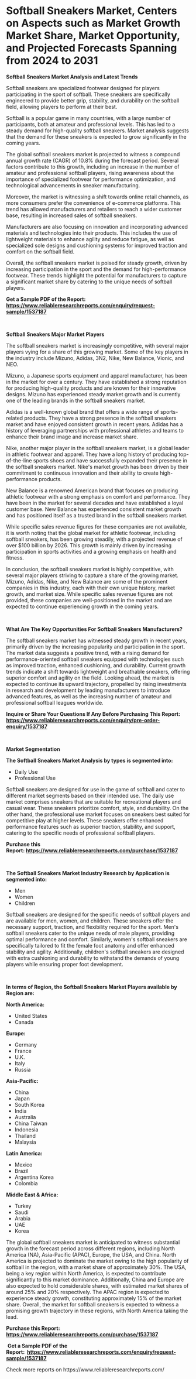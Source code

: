 <p><h1>Softball Sneakers Market, Centers on Aspects such as Market Growth Market Share, Market Opportunity, and Projected Forecasts Spanning from 2024 to 2031</h1></p><p><strong>Softball Sneakers Market Analysis and Latest Trends</strong></p>
<p><p>Softball sneakers are specialized footwear designed for players participating in the sport of softball. These sneakers are specifically engineered to provide better grip, stability, and durability on the softball field, allowing players to perform at their best.</p><p>Softball is a popular game in many countries, with a large number of participants, both at amateur and professional levels. This has led to a steady demand for high-quality softball sneakers. Market analysis suggests that the demand for these sneakers is expected to grow significantly in the coming years.</p><p>The global softball sneakers market is projected to witness a compound annual growth rate (CAGR) of 10.8% during the forecast period. Several factors contribute to this growth, including an increase in the number of amateur and professional softball players, rising awareness about the importance of specialized footwear for performance optimization, and technological advancements in sneaker manufacturing.</p><p>Moreover, the market is witnessing a shift towards online retail channels, as more consumers prefer the convenience of e-commerce platforms. This trend has allowed manufacturers and retailers to reach a wider customer base, resulting in increased sales of softball sneakers.</p><p>Manufacturers are also focusing on innovation and incorporating advanced materials and technologies into their products. This includes the use of lightweight materials to enhance agility and reduce fatigue, as well as specialized sole designs and cushioning systems for improved traction and comfort on the softball field.</p><p>Overall, the softball sneakers market is poised for steady growth, driven by increasing participation in the sport and the demand for high-performance footwear. These trends highlight the potential for manufacturers to capture a significant market share by catering to the unique needs of softball players.</p></p>
<p><strong>Get a Sample PDF of the Report:&nbsp; <a href="https://www.reliableresearchreports.com/enquiry/request-sample/1537187">https://www.reliableresearchreports.com/enquiry/request-sample/1537187</a></strong></p>
<p>&nbsp;</p>
<p><strong>Softball Sneakers Major Market Players</strong></p>
<p><p>The softball sneakers market is increasingly competitive, with several major players vying for a share of this growing market. Some of the key players in the industry include Mizuno, Adidas, 3N2, Nike, New Balance, Vionic, and NEO.</p><p>Mizuno, a Japanese sports equipment and apparel manufacturer, has been in the market for over a century. They have established a strong reputation for producing high-quality products and are known for their innovative designs. Mizuno has experienced steady market growth and is currently one of the leading brands in the softball sneakers market.</p><p>Adidas is a well-known global brand that offers a wide range of sports-related products. They have a strong presence in the softball sneakers market and have enjoyed consistent growth in recent years. Adidas has a history of leveraging partnerships with professional athletes and teams to enhance their brand image and increase market share.</p><p>Nike, another major player in the softball sneakers market, is a global leader in athletic footwear and apparel. They have a long history of producing top-of-the-line sports shoes and have successfully expanded their presence in the softball sneakers market. Nike's market growth has been driven by their commitment to continuous innovation and their ability to create high-performance products.</p><p>New Balance is a renowned American brand that focuses on producing athletic footwear with a strong emphasis on comfort and performance. They have been in the market for several decades and have established a loyal customer base. New Balance has experienced consistent market growth and has positioned itself as a trusted brand in the softball sneakers market.</p><p>While specific sales revenue figures for these companies are not available, it is worth noting that the global market for athletic footwear, including softball sneakers, has been growing steadily, with a projected revenue of over $100 billion by 2026. This growth is mainly driven by increasing participation in sports activities and a growing emphasis on health and fitness.</p><p>In conclusion, the softball sneakers market is highly competitive, with several major players striving to capture a share of the growing market. Mizuno, Adidas, Nike, and New Balance are some of the prominent companies in this industry, each with their own unique history, market growth, and market size. While specific sales revenue figures are not provided, these companies are well-positioned in the market and are expected to continue experiencing growth in the coming years.</p></p>
<p>&nbsp;</p>
<p><strong>What Are The Key Opportunities For Softball Sneakers Manufacturers?</strong></p>
<p><p>The softball sneakers market has witnessed steady growth in recent years, primarily driven by the increasing popularity and participation in the sport. The market data suggests a positive trend, with a rising demand for performance-oriented softball sneakers equipped with technologies such as improved traction, enhanced cushioning, and durability. Current growth trends indicate a shift towards lightweight and breathable sneakers, offering superior comfort and agility on the field. Looking ahead, the market is expected to continue its upward trajectory, propelled by rising investments in research and development by leading manufacturers to introduce advanced features, as well as the increasing number of amateur and professional softball leagues worldwide.</p></p>
<p><strong>Inquire or Share Your Questions If Any Before Purchasing This Report: <a href="https://www.reliableresearchreports.com/enquiry/pre-order-enquiry/1537187">https://www.reliableresearchreports.com/enquiry/pre-order-enquiry/1537187</a></strong></p>
<p>&nbsp;</p>
<p><strong>Market Segmentation</strong></p>
<p><strong>The Softball Sneakers Market Analysis by types is segmented into:</strong></p>
<p><ul><li>Daily Use</li><li>Professional Use</li></ul></p>
<p><p>Softball sneakers are designed for use in the game of softball and cater to different market segments based on their intended use. The daily use market comprises sneakers that are suitable for recreational players and casual wear. These sneakers prioritize comfort, style, and durability. On the other hand, the professional use market focuses on sneakers best suited for competitive play at higher levels. These sneakers offer enhanced performance features such as superior traction, stability, and support, catering to the specific needs of professional softball players.</p></p>
<p><strong>Purchase this Report:&nbsp;<a href="https://www.reliableresearchreports.com/purchase/1537187">https://www.reliableresearchreports.com/purchase/1537187</a></strong></p>
<p>&nbsp;</p>
<p><strong>The Softball Sneakers Market Industry Research by Application is segmented into:</strong></p>
<p><ul><li>Men</li><li>Women</li><li>Children</li></ul></p>
<p><p>Softball sneakers are designed for the specific needs of softball players and are available for men, women, and children. These sneakers offer the necessary support, traction, and flexibility required for the sport. Men's softball sneakers cater to the unique needs of male players, providing optimal performance and comfort. Similarly, women's softball sneakers are specifically tailored to fit the female foot anatomy and offer enhanced stability and agility. Additionally, children's softball sneakers are designed with extra cushioning and durability to withstand the demands of young players while ensuring proper foot development.</p></p>
<p>&nbsp;</p>
<p><strong>In terms of Region, the Softball Sneakers Market Players available by Region are:</strong></p>
<p>
    <p> <strong> North America: </strong>
        <ul>
            <li>United States</li>
            <li>Canada</li>
        </ul>
        </p> 
    <p> <strong> Europe: </strong>
        <ul>
            <li>Germany</li>
            <li>France</li>
            <li>U.K.</li>
            <li>Italy</li>
            <li>Russia</li>
        </ul>
        </p> 
    <p> <strong> Asia-Pacific: </strong>
        <ul>
            <li>China</li>
            <li>Japan</li>
            <li>South Korea</li>
            <li>India</li>
            <li>Australia</li>
            <li>China Taiwan</li>
            <li>Indonesia</li>
            <li>Thailand</li>
            <li>Malaysia</li>
        </ul>
        </p> 
    <p> <strong> Latin America: </strong>
        <ul>
            <li>Mexico</li>
            <li>Brazil</li>
            <li>Argentina Korea</li>
            <li>Colombia</li>
        </ul>
        </p> 
    <p> <strong> Middle East & Africa: </strong>
        <ul>
            <li>Turkey</li>
            <li>Saudi</li>
            <li>Arabia</li>
            <li>UAE</li>
            <li>Korea</li>
        </ul>
    </p>
    </p>
<p><p>The global softball sneakers market is anticipated to witness substantial growth in the forecast period across different regions, including North America (NA), Asia-Pacific (APAC), Europe, the USA, and China. North America is projected to dominate the market owing to the high popularity of softball in the region, with a market share of approximately 30%. The USA, being a key region within North America, is expected to contribute significantly to this market dominance. Additionally, China and Europe are also expected to hold considerable shares, with estimated market shares of around 25% and 20% respectively. The APAC region is expected to experience steady growth, constituting approximately 15% of the market share. Overall, the market for softball sneakers is expected to witness a promising growth trajectory in these regions, with North America taking the lead.</p></p>
<p><strong>Purchase this Report: <a href="https://www.reliableresearchreports.com/purchase/1537187">https://www.reliableresearchreports.com/purchase/1537187</a></strong></p>
<p>&nbsp;<strong>Get a Sample PDF of the Report:&nbsp;&nbsp;<a href="https://www.reliableresearchreports.com/enquiry/request-sample/1537187">https://www.reliableresearchreports.com/enquiry/request-sample/1537187</a></strong></p>
<p><strong></strong></p>
<p>Check more reports on https://www.reliableresearchreports.com/</p>